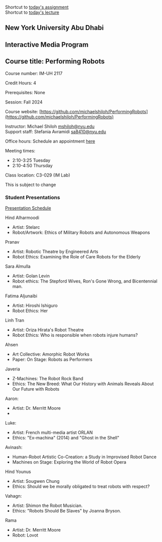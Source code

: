 Shortcut to [today's assignment](#todays-assignment)  
Shortcut to [today's lecture](#todays-lecture)

## New York University Abu Dhabi  
## Interactive Media Program
## Course title: Performing Robots
Course number: IM-UH 2117  

Credit Hours: 4     

Prerequisites: None     

Session: Fall 2024       

Course website:
[https://github.com/michaelshiloh/PerformingRobots](https://github.com/michaelshiloh/PerformingRobots)  

Instructor: Michael Shiloh mshiloh@nyu.edu   
Support staff: Stefania Avramidi sa8410@nyu.edu

Office hours: Schedule an appointment [here](https://calendly.com/michaelshiloh/office_hours)

Meeting times:    
- 2:10-3:25 Tuesday
- 2:10-4:50 Thursday

Class location: C3-029 (IM Lab)

This is subject to change

### Student Presentations
[Presentation
Schedule](https://docs.google.com/spreadsheets/d/1s8S0qX6co3bIBSuFY7zDSmBrV4rCpc_IT61iG6xhgfM/edit?gid=0#gid=0)

Hind Alharmoodi
- Artist: Stelarc
- Robot/Artwork: Ethics of Military Robots and Autonomous Weapons

Pranav
- Artist: Robotic Theatre by Engineered Arts
- Robot Ethics: Examining the Role of Care Robots for the Elderly

Sara Almulla
- Artist: Golan Levin
- Robot ethics: The Stepford Wives, Ron's Gone Wrong, and Bicentennial man.

Fatima Aljunaibi
- Artist: Hiroshi Ishiguro
- Robot Ethics: Her

Linh Tran
- Artist: Oriza Hirata's Robot Theatre
- Robot Ethics: Who is responsible when robots injure humans?

Ahsen
- Art Collective: Amorphic Robot Works 
- Paper: On Stage: Robots as Performers 

Javeria
- Z-Machines: The Robot Rock Band
- Ethics: The New Breed: What Our History with Animals Reveals About Our Future with Robots 

Aaron:
- Artist: Dr. Merritt Moore
- 

Luke:
- Artist: French multi-media artist ORLAN
- Ethics: "Ex-machina" (2014) and "Ghost in the Shell" 

Avinash:
- Human-Robot Artistic Co-Creation: a Study in Improvised Robot Dance
- Machines on Stage: Exploring the World of Robot Opera

Hind Younus
- Artist: Sougwen Chung
- Ethics: Should we be morally obligated to treat robots with respect?

Vahagn:
- Artist: Shimon the Robot Musician.
- Ethics: "Robots Should Be Slaves" by Joanna Bryson.

Rama
- Artist: Dr. Merritt Moore
- Robot: Lovot
